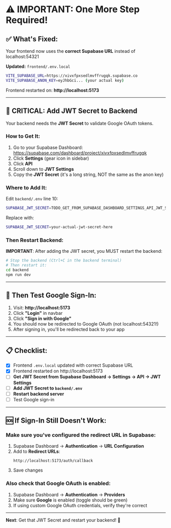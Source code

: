 # ⚠️ IMPORTANT: One More Step Required!

## ✅ What's Fixed:
Your frontend now uses the **correct Supabase URL** instead of localhost:54321

**Updated:** `frontend/.env.local`
```bash
VITE_SUPABASE_URL=https://xivxfpxsedlmvffrugqk.supabase.co
VITE_SUPABASE_ANON_KEY=eyJhbGci... (your actual key)
```

Frontend restarted on: **http://localhost:5173**

---

## 🚨 CRITICAL: Add JWT Secret to Backend

Your backend needs the **JWT Secret** to validate Google OAuth tokens.

### How to Get It:

1. Go to your Supabase Dashboard: https://supabase.com/dashboard/project/xivxfpxsedlmvffrugqk
2. Click **Settings** (gear icon in sidebar)
3. Click **API**
4. Scroll down to **JWT Settings**
5. Copy the **JWT Secret** (it's a long string, NOT the same as the anon key)

### Where to Add It:

Edit `backend/.env` line 10:
```bash
SUPABASE_JWT_SECRET=TODO_GET_FROM_SUPABASE_DASHBOARD_SETTINGS_API_JWT_SECRET
```

Replace with:
```bash
SUPABASE_JWT_SECRET=your-actual-jwt-secret-here
```

### Then Restart Backend:

**IMPORTANT**: After adding the JWT secret, you MUST restart the backend:

```bash
# Stop the backend (Ctrl+C in the backend terminal)
# Then restart it:
cd backend
npm run dev
```

---

## 🎯 Then Test Google Sign-In:

1. Visit: **http://localhost:5173**
2. Click **"Login"** in navbar
3. Click **"Sign in with Google"**
4. You should now be redirected to Google OAuth (not localhost:54321!)
5. After signing in, you'll be redirected back to your app

---

## 📋 Checklist:

- [x] Frontend `.env.local` updated with correct Supabase URL
- [x] Frontend restarted on http://localhost:5173
- [ ] **Get JWT Secret from Supabase Dashboard → Settings → API → JWT Settings**
- [ ] **Add JWT Secret to `backend/.env`**
- [ ] **Restart backend server**
- [ ] Test Google sign-in

---

## 🆘 If Sign-In Still Doesn't Work:

### Make sure you've configured the redirect URL in Supabase:

1. Supabase Dashboard → **Authentication** → **URL Configuration**
2. Add to **Redirect URLs**:
   ```
   http://localhost:5173/auth/callback
   ```
3. Save changes

### Also check that Google OAuth is enabled:

1. Supabase Dashboard → **Authentication** → **Providers**
2. Make sure **Google** is enabled (toggle should be green)
3. If using custom Google OAuth credentials, verify they're correct

---

**Next**: Get that JWT Secret and restart your backend! 🚀
